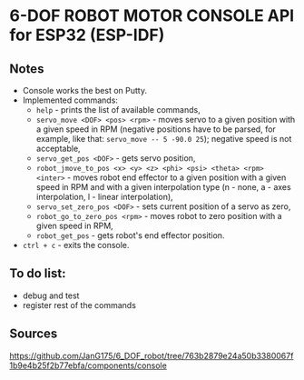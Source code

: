 # 6-DOF ROBOT MOTOR CONSOLE API for ESP32 (ESP-IDF) 

## Notes
* Console works the best on Putty.
* Implemented commands:
    * `help` - prints the list of available commands,
    * `servo_move <DOF> <pos> <rpm>` - moves servo to a given position with a given speed in RPM (negative positions have to be parsed, for example, like that: `servo_move -- 5 -90.0 25`); negative speed is not acceptable,
    * `servo_get_pos <DOF>` - gets servo position,
    * `robot_jmove_to_pos <x> <y> <z> <phi> <psi> <theta> <rpm> <inter>` - moves robot end effector to a given position with a given speed in RPM and with a given interpolation type (n - none, a - axes interpolation, l - linear interpolation),
    * `servo_set_zero_pos <DOF>` - sets current position of a servo as zero,
    * `robot_go_to_zero_pos <rpm>` - moves robot to zero position with a given speed in RPM,
    * `robot_get_pos` - gets robot's end effector position.
* `ctrl + c` - exits the console.

## To do list:
* debug and test
* register rest of the commands

## Sources
https://github.com/JanG175/6_DOF_robot/tree/763b2879e24a50b3380067f1b9e4b25f2b77ebfa/components/console
